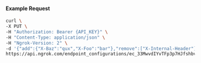 <!-- Code generated for API Clients. DO NOT EDIT. -->

#### Example Request

```bash
curl \
-X PUT \
-H "Authorization: Bearer {API_KEY}" \
-H "Content-Type: application/json" \
-H "Ngrok-Version: 2" \
-d '{"add":{"X-Baz":"qux","X-Foo":"bar"},"remove":["X-Internal-Header"]}' \
https://api.ngrok.com/endpoint_configurations/ec_33MwvdIYvTFp3p7HJfshbvQSThI/request_headers
```
